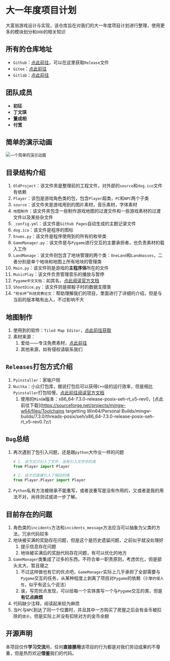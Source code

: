 # 大一年度项目计划

大富翁游戏设计与实现，该仓库旨在对我们的大一年度项目计划进行整理，使用更多的模块划分和`OOD`的相关知识

## 所有的仓库地址

- `Github`：[点此前往](https://github.com/HITWH-18-331/Monopoly)，可以在这里获取`Release`文件
- `Gitee`：[点此前往](https://gitee.com/rikdon/Monopoly)
- `Gitlab`：[点此前往](https://gitlab.com/Rik-Don/monopoly)

## 团队成员

- **初征**
- **丁文琪**
- **董成相**
- **付宽**

## 简单的演示动画

<img src="./MonopolySimplePresentation.gif" alt="一个简单的演示动画" style="zoom:90%;" />

## 目录结构介绍

1. `OldProject`：该文件夹是整理前的工程文件，对外部的`source`和`dog.ico`文件有依赖
2. `Player`：该包是游戏角色类的包，包含`Player`超类，`PC`和`NPC`两个子类
3. `source`：该文件夹是游戏用到的图片素材，音乐素材，字体素材
4. `地图制作`：该文件夹包含一些制作游戏地图的过渡文件和一些游戏素材的过渡文件以及某些杂文件
5. `_config.yml`：该文件是`Github Pages`自动生成的主题记录文件
6. `dog.ico`：该文件是程序的图标
7. `Enums.py`：该文件是程序使用到的所有的枚举类
8. `GameManager.py`：该文件是与`Pygame`进行交互的主要承担者，也负责素材的载入工作
9. `LandManage`：该文件则包含了地块管理的两个类：`OneLand`和`Landmasses`，二者分别是单个地块和地图上所有地块的管理类
10. `Main.py`：该文件则是游戏的**主程序体**所在的文件
11. `MusicPlay`：该文件负责管理音乐的播放与暂停
12. `Pygame中文文档`：如其名，[点此阅读官方文档](https://www.pygame.org/docs/)
13. `ShootDice.py`：该文件则是掷骰子时的数据支撑类
14. `“校长杯”科技竞赛论文`：帮助理解我们的项目，里面进行了详细的介绍，但是与当前的版本略有出入，不过影响不大

## 地图制作

1. 使用到的软件：`Tiled Map Editor`，[点此前往获取](https://www.mapeditor.org/)
2. 素材来源：
    1. 爱给——专注免费素材，[点此前往](http://www.aigei.com)
    2. 其他来源，如有侵权请联系我们

## `Releases`打包方式介绍

1. `Pyinstaller`：家喻户晓
2. `Nuitka`：小众打包库，据说打包后可以获得`C++`级的运行效率，但是相比`Pyinstaller`打包较慢，[点此前往阅读官方文档](http://www.nuitka.net/doc/user-manual.html)
    1. 使用的`MinGW`版本：x86_64-7.3.0-release-posix-seh-rt_v5-rev0，[点此前往下载](https://sourceforge.net/projects/mingw-w64/files/Toolchains targetting Win64/Personal Builds/mingw-builds/7.3.0/threads-posix/seh/x86_64-7.3.0-release-posix-seh-rt_v5-rev0.7z/)

## `Bug`总结

1. 再次遇到了包引入问题，还是跟`python`大作业一样的问题

    ```python
    # 1. 该方式只引入了文件，没有引入文件中的类
    from Player import Player
    
    # 2. 该方式直接引入了相应的类
    from Player.Player import Player
    ```

2. `Python`私有方法被继承不能重写，或者说重写是没有作用的，又或者是我的用法不对，尚待测试或进一步了解。

## 目前存在的问题

1. 角色类的`incidents`方法和`incidents_message`方法应当可以抽象为父类的方法，冗余代码较多
2. 地块被买满的奖励存在问题，但是这个是历史遗留问题，之前似乎就没处理好
    1. 提示信息存在问题
    2. 地块被买满后的奖励代码存在问题，有可以优化的地方
3. `GameManager`类集成了过多的东西，不符合单一职责原则，考虑优化，但是部头太大，暂且寝之
    1. 不过这样做也有它的优点吧，`GameManager`实际上几乎承担了全部需要与`Pygame`交互的任务，从某种程度上剥离了项目对`Pygame`的依赖（`引擎的侵入性`，似乎有这么个说法）
    2. 诶，写完优点发现，可以给每一个实体类写一个与`Pygame`交互的类，但是**有亿点麻烦**
4. 代码缺少注释，阅读起来较为麻烦
5. 当`PC`与`NPC`到达了同一个位置时，并且其中一方购买了房屋之后会有金币被扣除的`提示`，但是实际上并没有扣除对方的金币余额

## 开源声明

本项目仅作**学习交流**用，任何**直接挪用**该项目的行为都是对我们劳动成果的不尊重，但是热烈欢迎**借鉴**我们的代码。
